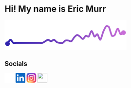 Hi! My name is Eric Murr
=================================================================================================================================

<img src="https://raw.githubusercontent.com/ericmurr/ericmurr/main/github.svg" />

Socials
------------------------------

<p align="left">
<a href="https://www.github.com/ericmurr" target="_blank" rel="noreferrer"><img src="https://raw.githubusercontent.com/ericmurr/ericmurr/main/github-dark.svg" width="32" height="32" /></a>
<a href="https://www.linkedin.com/in/ericmurr" target="_blank" rel="noreferrer"><img src="https://raw.githubusercontent.com/ericmurr/ericmurr/main/linkedin.svg" width="32" height="32" /></a>
<a href="https://www.instagram.com/eric_murr" target="_blank" rel="noreferrer"><img src="https://raw.githubusercontent.com/ericmurr/ericmurr/main/ig-instagram-icon.svg" width="32" height="32" /></a>
<a href="https://bsky.app/profile/ericmurr.com" target="_blank" rel="noreferrer"><img src="https://raw.githubusercontent.com/ericmurr/ericmurr/main/bluesky-icon.svg" width="32" height="32" /></a>
</p>
